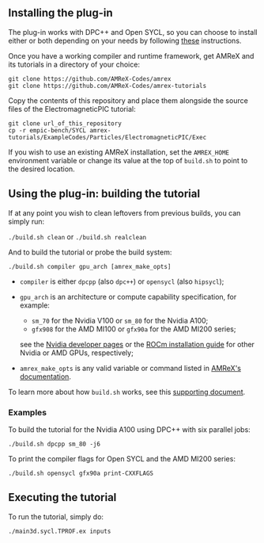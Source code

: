 ## Installing the plug-in

The plug-in works with DPC++ and Open SYCL, so you can choose to install either
or both depending on your needs by following
[these](install_compiler.md) instructions.

Once you have a working compiler and runtime framework, get AMReX and its
tutorials in a directory of your choice:

```
git clone https://github.com/AMReX-Codes/amrex
git clone https://github.com/AMReX-Codes/amrex-tutorials
```

Copy the contents of this repository and place them alongside the source files
of the ElectromagneticPIC tutorial:

```
git clone url_of_this_repository
cp -r empic-bench/SYCL amrex-tutorials/ExampleCodes/Particles/ElectromagneticPIC/Exec
```

If you wish to use an existing AMReX installation, set the `AMREX_HOME`
environment variable or change its value at the top of `build.sh` to point to
the desired location.

## Using the plug-in: building the tutorial

If at any point you wish to clean leftovers from previous builds, you can
simply run:

`./build.sh clean` or `./build.sh realclean`

And to build the tutorial or probe the build system:

`./build.sh compiler gpu_arch [amrex_make_opts]`

- `compiler` is either `dpcpp` (also `dpc++`) or `opensycl` (also `hipsycl`);
- `gpu_arch` is an architecture or compute capability specification, for
example:
    - `sm_70` for the Nvidia V100 or `sm_80` for the Nvidia A100;
    - `gfx908` for the AMD MI100 or `gfx90a` for the AMD MI200 series;

    see the
    [Nvidia developer pages](https://developer.nvidia.com/cuda-gpus)
    or the
    [ROCm installation guide](https://docs.amd.com/bundle/ROCm-Installation-Guide-v5.4.3/page/Prerequisites.html#d5434e299)
    for other Nvidia or AMD GPUs, respectively;
- `amrex_make_opts` is any valid variable or command listed in
[AMReX's documentation](https://amrex-codes.github.io/amrex/docs_html/BuildingAMReX.html).

To learn more about how `build.sh` works, see this
[supporting document](details_plugin.md).

### Examples

To build the tutorial for the Nvidia A100 using DPC++ with six parallel jobs:

`./build.sh dpcpp sm_80 -j6`

To print the compiler flags for Open SYCL and the AMD MI200 series:

`./build.sh opensycl gfx90a print-CXXFLAGS`

## Executing the tutorial

To run the tutorial, simply do:

`./main3d.sycl.TPROF.ex inputs`
